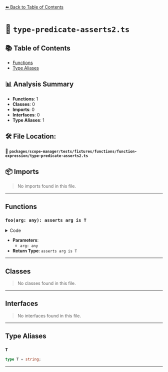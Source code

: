 [⬅️ Back to Table of Contents](../../../../../../index.md)

# 📄 `type-predicate-asserts2.ts`

## 📚 Table of Contents

- [Functions](#functions)
- [Type Aliases](#type-aliases)

## 📊 Analysis Summary

- **Functions**: 1
- **Classes**: 0
- **Imports**: 0
- **Interfaces**: 0
- **Type Aliases**: 1

## 🛠️ File Location:
📂 **`packages/scope-manager/tests/fixtures/functions/function-expression/type-predicate-asserts2.ts`**

## 📦 Imports

> No imports found in this file.


---

## Functions

### `foo(arg: any): asserts arg is T`

<details><summary>Code</summary>

```ts
function (arg: any): asserts arg is T {}
```
</details>

- **Parameters**:
  - `arg: any`
- **Return Type**: `asserts arg is T`

---

## Classes

> No classes found in this file.


---

## Interfaces

> No interfaces found in this file.


---

## Type Aliases

### `T`

```ts
type T = string;
```


---